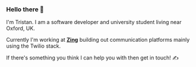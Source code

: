 ### Hello there 👋

I'm Tristan. I am a software developer and university student living near Oxford, UK.

Currently I'm working at **[Zing](https://zing.dev/)** building out communication platforms mainly using the Twilio stack.

If there's something you think I can help you with then get in touch! ✍

<!--
**TristanBlackwell/TristanBlackwell** is a ✨ _special_ ✨ repository because its `README.md` (this file) appears on your GitHub profile.

Here are some ideas to get you started:

- 🔭 I’m currently working on ...
- 🌱 I’m currently learning ...
- 👯 I’m looking to collaborate on ...
- 🤔 I’m looking for help with ...
- 💬 Ask me about ...
- 📫 How to reach me: ...
- 😄 Pronouns: ...
- ⚡ Fun fact: ...
-->
